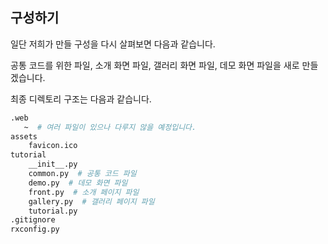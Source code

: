 ## 구성하기

일단 저희가 만들 구성을 다시 살펴보면 다음과 같습니다.

공통 코드를 위한 파일, 소개 화면 파일, 갤러리 화면 파일, 데모 화면 파일을 새로 만들겠습니다.

최종 디렉토리 구조는 다음과 같습니다.
```bash
.web
   ~  # 여러 파일이 있으나 다루지 않을 예정입니다.
assets
	favicon.ico
tutorial
	__init__.py
	common.py  # 공통 코드 파일
	demo.py  # 데모 화면 파일
	front.py  # 소개 페이지 파일
	gallery.py  # 갤러리 페이지 파일
    tutorial.py
.gitignore  
rxconfig.py
```
